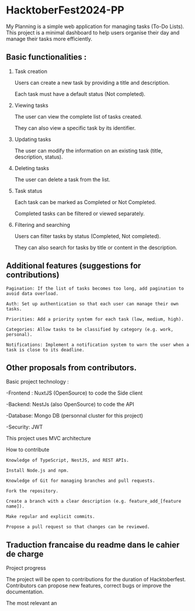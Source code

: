 # HacktoberFest2024-PP
My Planning is a simple web application for managing tasks (To-Do Lists). This project is a minimal dashboard to help users organise their day and manage their tasks more efficiently. 

 

## Basic functionalities :  

1. Task creation 

    Users can create a new task by providing a title and description. 

    Each task must have a default status (Not completed). 

 

2. Viewing tasks 

    The user can view the complete list of tasks created. 

    They can also view a specific task by its identifier. 

     

3. Updating tasks 

    The user can modify the information on an existing task (title, description, status). 

4. Deleting tasks 

    The user can delete a task from the list. 

     

5. Task status 

    Each task can be marked as Completed or Not Completed. 

    Completed tasks can be filtered or viewed separately. 

 

6. Filtering and searching 

    Users can filter tasks by status (Completed, Not completed). 

    They can also search for tasks by title or content in the description. 


## Additional features (suggestions for contributions) 

 

    Pagination: If the list of tasks becomes too long, add pagination to avoid data overload. 

    Auth: Set up authentication so that each user can manage their own tasks. 

    Priorities: Add a priority system for each task (low, medium, high). 

    Categories: Allow tasks to be classified by category (e.g. work, personal). 

    Notifications: Implement a notification system to warn the user when a task is close to its deadline. 

## Other proposals from contributors. 

 

Basic project technology : 


-Frontend : NuxtJS (OpenSource) to code the Side client 

 

-Backend: NestJs (also OpenSource) to code the API 

 

-Database: Mongo DB (personnal cluster for this project) 

 

-Security: JWT 

 

This project uses MVC architecture  

 

How to contribute 

    Knowledge of TypeScript, NestJS, and REST APIs. 

    Install Node.js and npm. 

    Knowledge of Git for managing branches and pull requests. 

    Fork the repository. 

    Create a branch with a clear description (e.g. feature_add_[feature name]). 

    Make regular and explicit commits. 

    Propose a pull request so that changes can be reviewed. 



## Traduction francaise du readme dans le cahier de charge 
 

 

 Project progress 

The project will be open to contributions for the duration of Hacktoberfest. Contributors can propose new features, correct bugs or improve the documentation. 

The most relevant an
